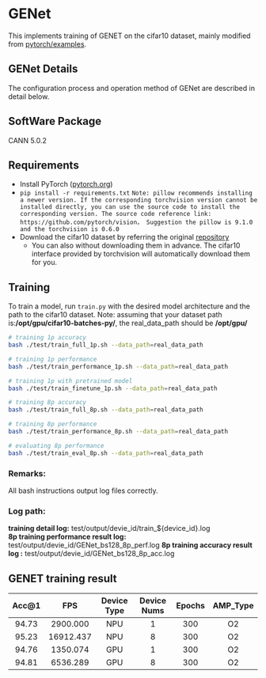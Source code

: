 # GENet

This implements training of GENET on the cifar10 dataset, mainly modified from [pytorch/examples](https://github.com/BayesWatch/pytorch-GENet).

## GENet Details

The configuration process and operation method of GENet are described in detail below.

## SoftWare Package
CANN 5.0.2

## Requirements

- Install PyTorch ([pytorch.org](http://pytorch.org))
- `pip install -r requirements.txt`
  `Note: pillow recommends installing a newer version. If the corresponding torchvision version cannot be installed directly, you can use the source code to install the corresponding version. The source code reference link: https://github.com/pytorch/vision，
Suggestion the pillow is 9.1.0 and the torchvision is 0.6.0`
- Download the cifar10 dataset by referring the original [repository](https://github.com/BayesWatch/pytorch-GENet)
    - You can also without downloading them in advance. The cifar10 interface provided by torchvision will automatically download them for you.

## Training

To train a model, run `train.py` with the desired model architecture and the path to the cifar10 dataset.
Note: assuming that your dataset path is:**/opt/gpu/cifar10-batches-py/**, the real_data_path should be **/opt/gpu/**

```bash
# training 1p accuracy
bash ./test/train_full_1p.sh --data_path=real_data_path

# training 1p performance
bash ./test/train_performance_1p.sh --data_path=real_data_path

# training 1p with pretrained model
bash ./test/train_finetune_1p.sh --data_path=real_data_path

# training 8p accuracy
bash ./test/train_full_8p.sh --data_path=real_data_path

# training 8p performance
bash ./test/train_performance_8p.sh --data_path=real_data_path

# evaluating 8p performance
bash ./test/train_eval_8p.sh --data_path=real_data_path
```
### Remarks:
All bash instructions output log files correctly.

### Log path:
**training detail log:**
 test/output/devie_id/train_${device_id}.log           
**8p training performance result log:** test/output/devie_id/GENet_bs128_8p_perf.log
**8p training accuracy result log :** test/output/devie_id/GENet_bs128_8p_acc.log   

## GENET training result

| Acc@1 |    FPS    | Device Type | Device Nums | Epochs | AMP_Type |
|:-----:|:---------:|:-----------:|:-----------:|:------:|:--------:|
| 94.73 | 2900.000  |     NPU     |      1      |  300   |    O2    |
| 95.23 | 16912.437 |     NPU     |      8      |  300   |    O2    |
| 94.76 | 1350.074  |     GPU     |      1      |  300   |    O2    |
| 94.81 | 6536.289  |     GPU     |      8      |  300   |    O2    |
